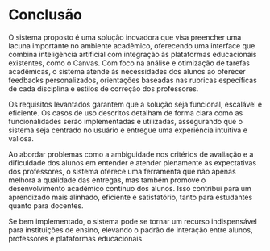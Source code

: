 # Conclusão

O sistema proposto é uma solução inovadora que visa preencher uma lacuna importante no ambiente acadêmico, oferecendo uma interface que combina inteligência artificial com integração às plataformas educacionais existentes, como o Canvas. Com foco na análise e otimização de tarefas acadêmicas, o sistema atende às necessidades dos alunos ao oferecer feedbacks personalizados, orientações baseadas nas rubricas específicas de cada disciplina e estilos de correção dos professores.

Os requisitos levantados garantem que a solução seja funcional, escalável e eficiente. Os casos de uso descritos detalham de forma clara como as funcionalidades serão implementadas e utilizadas, assegurando que o sistema seja centrado no usuário e entregue uma experiência intuitiva e valiosa.

Ao abordar problemas como a ambiguidade nos critérios de avaliação e a dificuldade dos alunos em entender e atender plenamente às expectativas dos professores, o sistema oferece uma ferramenta que não apenas melhora a qualidade das entregas, mas também promove o desenvolvimento acadêmico contínuo dos alunos. Isso contribui para um aprendizado mais alinhado, eficiente e satisfatório, tanto para estudantes quanto para docentes.

Se bem implementado, o sistema pode se tornar um recurso indispensável para instituições de ensino, elevando o padrão de interação entre alunos, professores e plataformas educacionais.